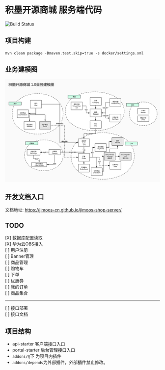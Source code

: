 # 积墨开源商城 服务端代码

![Build Status](https://github.com/jimoos-cn/jimoos-shop-server/workflows/Java%20CI%20with%20Maven/badge.svg)

## 项目构建

`mvn clean package -Dmaven.test.skip=true -s docker/settings.xml`

## 业务建模图

![业务建模图](docs/_media/model.jpg)

## 开发文档入口

文档地址: https://jimoos-cn.github.io/jimoos-shop-server/

## TODO

[X] 数据库配置读取     
[X] 华为云OBS接入    
[ ] 用户注册    
[ ] Banner管理    
[ ] 商品管理    
[ ] 购物车     
[ ] 下单      
[ ] 优惠券     
[ ] 我的订单    
[ ] 商品集合

----
[ ] 接口部署    
[ ] 接口文档

## 项目结构

- api-starter 客户端接口入口
- portal-starter 后台管理接口入口
- `addons/@`下 为项目内插件
- `addons/depends`为外部插件，外部插件禁止修改。
